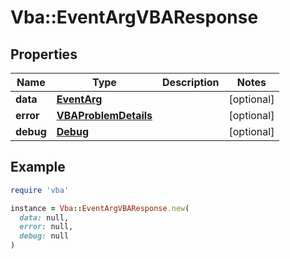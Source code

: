 # Vba::EventArgVBAResponse

## Properties

| Name | Type | Description | Notes |
| ---- | ---- | ----------- | ----- |
| **data** | [**EventArg**](EventArg.md) |  | [optional] |
| **error** | [**VBAProblemDetails**](VBAProblemDetails.md) |  | [optional] |
| **debug** | [**Debug**](Debug.md) |  | [optional] |

## Example

```ruby
require 'vba'

instance = Vba::EventArgVBAResponse.new(
  data: null,
  error: null,
  debug: null
)
```

